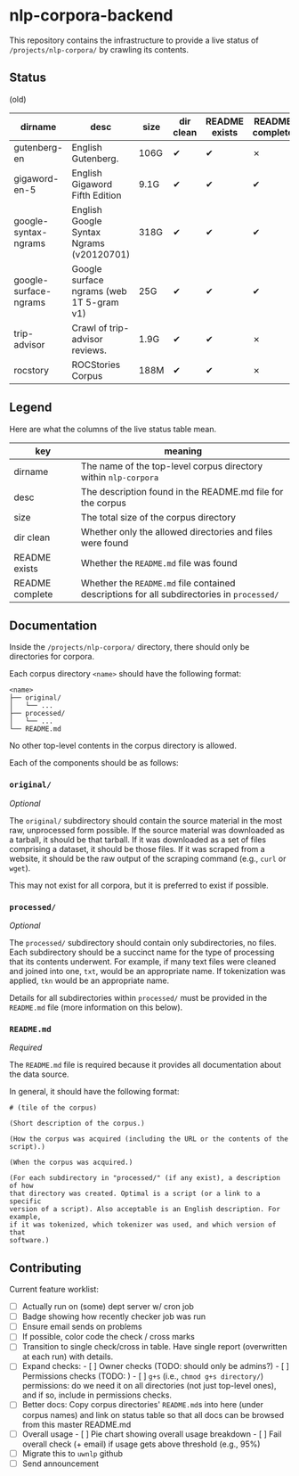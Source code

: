 # nlp-corpora-backend

This repository contains the infrastructure to provide a live status of
`/projects/nlp-corpora/` by crawling its contents.

## Status

(old)

dirname | desc | size | dir clean | README exists | README complete
--- | --- | --- | --- | --- | ---
gutenberg-en | English Gutenberg. | 106G | ✔ | ✔ | ✗
gigaword-en-5 | English Gigaword Fifth Edition | 9.1G | ✔ | ✔ | ✔
google-syntax-ngrams | English Google Syntax Ngrams (v20120701) | 318G | ✔ | ✔ | ✔
google-surface-ngrams | Google surface ngrams (web 1T 5-gram v1) | 25G | ✔ | ✔ | ✔
trip-advisor | Crawl of trip-advisor reviews. | 1.9G | ✔ | ✔ | ✗
rocstory | ROCStories Corpus | 188M | ✔ | ✔ | ✗

## Legend

Here are what the columns of the live status table mean.

key | meaning
--- | ---
dirname | The name of the top-level corpus directory within `nlp-corpora`
desc | The description found in the README.md file for the corpus
size | The total size of the corpus directory
dir clean | Whether only the allowed directories and files were found
README exists | Whether the `README.md` file was found
README complete | Whether the `README.md` file contained descriptions for all subdirectories in `processed/`

## Documentation

Inside the `/projects/nlp-corpora/` directory, there should only be directories
for corpora.

Each corpus directory `<name>` should have the following format:

```
<name>
├── original/
│   └── ...
├── processed/
│   └── ...
└── README.md
```

No other top-level contents in the corpus directory is allowed.

Each of the components should be as follows:

### `original/`

_Optional_

The `original/` subdirectory should contain the source material in the most
raw, unprocessed form possible. If the source material was downloaded as a
tarball, it should be that tarball. If it was downloaded as a set of files
comprising a dataset, it should be those files. If it was scraped from a
website, it should be the raw output of the scraping command (e.g., `curl` or
`wget`).

This may not exist for all corpora, but it is preferred to exist if possible.

### `processed/`

_Optional_

The `processed/` subdirectory should contain only subdirectories, no files.
Each subdirectory should be a succinct name for the type of processing that its
contents underwent. For example, if many text files were cleaned and joined
into one, `txt`, would be an appropriate name. If tokenization was applied,
`tkn` would be an appropriate name.

Details for all subdirectories within `processed/` must be provided in the
`README.md` file (more information on this below).

### `README.md`

_Required_

The `README.md` file is required because it provides all documentation about
the data source.

In general, it should have the following format:

```
# (tile of the corpus)

(Short description of the corpus.)

(How the corpus was acquired (including the URL or the contents of the script).)

(When the corpus was acquired.)

(For each subdirectory in "processed/" (if any exist), a description of how
that directory was created. Optimal is a script (or a link to a specific
version of a script). Also acceptable is an English description. For example,
if it was tokenized, which tokenizer was used, and which version of that
software.)
```

## Contributing

Current feature worklist:

- [ ] Actually run on (some) dept server w/ cron job
- [ ] Badge showing how recently checker job was run
- [ ] Ensure email sends on problems
- [ ] If possible, color code the check / cross marks
- [ ] Transition to single check/cross in table. Have single report
  (overwritten at each run) with details.
- [ ] Expand checks:
      - [ ] Owner checks (TODO: should only be admins?)
      - [ ] Permissions checks (TODO: )
      - [ ] `g+s` (i.e., `chmod g+s directory/`) permissions: do we need it on all
      directories (not just top-level ones), and if so, include in permissions
      checks.
- [ ] Better docs: Copy corpus directories' `README.md`s into here (under
  corpus names) and link on status table so that all docs can be browsed from
  this master README.md
- [ ] Overall usage
      - [ ] Pie chart showing overall usage breakdown
      - [ ] Fail overall check (+ email) if usage gets above threshold (e.g., 95%)
- [ ] Migrate this to `uwnlp` github
- [ ] Send announcement
